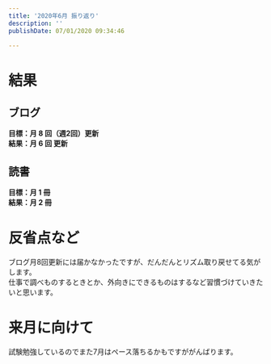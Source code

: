 ```yaml
---
title: '2020年6月 振り返り'
description: ''
publishDate: 07/01/2020 09:34:46

---
```

<h1>結果</h1>

<h2>ブログ</h2>

<p><strong>目標：月 8 回（週2回）更新</strong><br />
<strong>結果：月 6 回 更新</strong></p>

<h2>読書</h2>

<p><strong>目標：月 1 冊</strong><br />
<strong>結果：月 2 冊</strong></p>

<h1>反省点など</h1>

<p>ブログ月8回更新には届かなかったですが、だんだんとリズム取り戻せてる気がします。<br />
仕事で調べものするときとか、外向きにできるものはするなど習慣づけていきたいと思います。</p>

<h1>来月に向けて</h1>

<p>試験勉強しているのでまた7月はペース落ちるかもですががんばります。</p>

